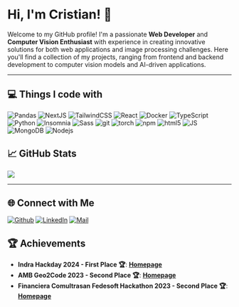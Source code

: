<p align="center">

# Hi, I'm Cristian! 👋

Welcome to my GitHub profile! I'm a passionate **Web Developer** and **Computer Vision Enthusiast** with experience in creating innovative solutions for both web applications and image processing challenges. Here you'll find a collection of my projects, ranging from frontend and backend development to computer vision models and AI-driven applications.

---

## 💻 Things I code with
<p>
  <img alt="Pandas" src="https://img.shields.io/badge/-Pandas-333333?style=flat&logo=pandas" />
  <img alt="NextJS" src="https://img.shields.io/badge/-Next_JS-black?style=for-the-badge&logoColor=white&logo=nextdotjs&color=000000" />
  <img alt="TailwindCSS" src="https://img.shields.io/badge/Tailwind_CSS-38B2AC?logo=tailwind-css&logoColor=white" />
  <img alt="React" src="https://img.shields.io/badge/-React-45b8d8?style=flat-square&logo=react&logoColor=white" />
  <img alt="Docker" src="https://img.shields.io/badge/-Docker-46a2f1?style=flat-square&logo=docker&logoColor=white" />
  <img alt="TypeScript" src="https://img.shields.io/badge/-TypeScript-007ACC?style=flat-square&logo=typescript&logoColor=white" />
  <img alt="Python" src="https://img.shields.io/badge/Python-3776AB?logo=python&logoColor=fff" />
  <img alt="Insomnia" src="https://img.shields.io/badge/-Insomnia-5849BE?style=flat-square&logo=insomnia&logoColor=white" />
  <img alt="Sass" src="https://img.shields.io/badge/-Sass-CC6699?style=flat-square&logo=sass&logoColor=white" />
  <img alt="git" src="https://img.shields.io/badge/-Git-F05032?style=flat-square&logo=git&logoColor=white" />
  <img alt="torch" src="https://img.shields.io/badge/pytorch-EE4C2C?&logo=pytorch" />
  <img alt="npm" src="https://img.shields.io/badge/-NPM-CB3837?style=flat-square&logo=npm&logoColor=white" />
  <img alt="html5" src="https://img.shields.io/badge/-HTML5-E34F26?style=flat-square&logo=html5&logoColor=white" />
  <img alt="JS" src="https://shields.io/badge/JavaScript-F7DF1E?logo=JavaScript&logoColor=000&style=flat-square" />
  <img alt="MongoDB" src="https://img.shields.io/badge/-MongoDB-13aa52?style=flat-square&logo=mongodb&logoColor=white" />
  <img alt="Nodejs" src="https://img.shields.io/badge/-Nodejs-43853d?style=flat-square&logo=Node.js&logoColor=white" />
</p>



## 📈 GitHub Stats

<img src="https://github-readme-stats.vercel.app/api/top-langs/?username=CristianR8&layout=compact&card_width=250&langs_count=8&hide_border=true&theme=nord&hide=jupyter%20notebook,html,css" />

---

## 🌐 Connect with Me

<p><a href="https://github.com/CristianR8" target="_blank"><img alt="Github" src="https://img.shields.io/badge/GitHub-%2312100E.svg?&style=for-the-badge&logo=Github&logoColor=white" /></a> <a href="https://www.linkedin.com/in/cristhian-rey/" target="_blank"><img alt="LinkedIn" src="https://img.shields.io/badge/linkedin-%230077B5.svg?&style=for-the-badge&logo=linkedin&logoColor=white" /></a> <a href="mailto:cristiancamiloreyrueda@gmail.com" target="_blank"><img alt="Mail" src="https://img.shields.io/badge/Gmail-D14836?style=for-the-badge&logo=gmail&logoColor=white" /></a>
</p>

## 🏆 Achievements

- **Indra Hackday 2024 - First Place 🏆**: <a href="https://comunicaciones.uis.edu.co/estudiantes-uis-obtienen-el-primer-puesto-en-la-competencia-internacional-hackday-2024-de-indra/"><b>Homepage</b></a>
- **AMB Geo2Code 2023 - Second Place 🏆**: <a href="https://comunicaciones.uis.edu.co/estudiantes-uis-obtienen-el-primer-puesto-en-la-competencia-internacional-hackday-2024-de-indra/"><b>Homepage</b></a>
- **Financiera Comultrasan Fedesoft Hackathon 2023 - Second Place 🏆**: <a href="https://www.linkedin.com/posts/fedesoft_hackathon-softictransformandoindustrias-activity-7120839573647052800-UE26/?originalSubdomain=es"><b>Homepage</b></a>
  

</p>
